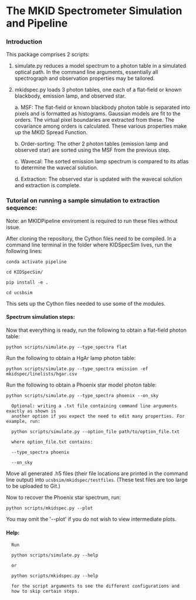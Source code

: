 # The MKID Spectrometer Simulation and Pipeline
### Introduction

This package comprises 2 scripts:
1) simulate.py reduces a model spectrum to a photon table in a simulated optical path.
In the command line arguments, essentially all spectrograph and observation properties may be tailored.

2) mkidspec.py loads 3 photon tables, one each of a flat-field or known blackbody, emission lamp,
   and observed star.
   
     a. MSF: The flat-field or known blackbody photon table is separated into pixels and is formatted
        as histograms. Gaussian models are fit to the orders. The virtual pixel boundaries are extracted
        from these. The covariance among orders is calculated. These various properties make up the
        MKID Spread Function.
   
     b. Order-sorting: The other 2 photon tables (emission lamp and observed star) are sorted using the
        MSF from the previous step.
   
     c. Wavecal: The sorted emission lamp spectrum is compared to its atlas to determine the wavecal solution.
   
     d. Extraction: The observed star is updated with the wavecal solution and extraction is complete.

### Tutorial on running a sample simulation to extraction sequence:

Note: an MKIDPipeline enviroment is required to run these files without issue.

After cloning the repository, the Cython files need to be compiled.
In a command line terminal in the folder where KIDSpecSim lives, run the following lines: 

`conda activate pipeline`

`cd KIDSpecSim/`

`pip install -e .`

`cd ucsbsim`

This sets up the Cython files needed to use some of the modules. 

#### Spectrum simulation steps:
Now that everything is ready, run the following to obtain a flat-field photon table:

`python scripts/simulate.py --type_spectra flat`

Run the following to obtain a HgAr lamp photon table:

`python scripts/simulate.py --type_spectra emission -ef mkidspec/linelists/hgar.csv`

Run the following to obtain a Phoenix star model photon table:

`python scripts/simulate.py --type_spectra phoenix --on_sky`

      Optional: writing a .txt file containing command line arguments exactly as shown is 
      another option if you expect the need to edit many properties. For example, run:

      python scripts/simulate.py --option_file path/to/option_file.txt

      where option_file.txt contains:

      --type_spectra phoenix

      --on_sky

Move all generated .h5 files (their file locations are printed in the command line output) into `ucsbsim/mkidspec/testfiles`.
(These test files are too large to be uploaded to Git.)

Now to recover the Phoenix star spectrum, run:

`python scripts/mkidspec.py --plot`

You may omit the '--plot' if you do not wish to view intermediate plots.


   #### Help: 
      
      Run
      
      python scripts/simulate.py --help
      
      or
      
      python scripts/mkidspec.py --help
      
      for the script arguments to see the different configurations and
      how to skip certain steps.
